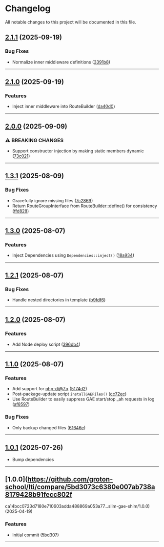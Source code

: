 <!--- BEGIN HEADER -->
# Changelog

All notable changes to this project will be documented in this file.
<!--- END HEADER -->

## [2.1.1](https://github.com/groton-school/slim-gae-shim/compare/v2.1.0...v2.1.1) (2025-09-19)

### Bug Fixes

* Normalize inner middleware definitions ([3391b8](https://github.com/groton-school/slim-gae-shim/commit/3391b8150861f054a834da4679892db4eebf11ff))


---

## [2.1.0](https://github.com/groton-school/slim-gae-shim/compare/v2.0.0...v2.1.0) (2025-09-19)

### Features

* Inject inner middleware into RouteBuilder ([da40d0](https://github.com/groton-school/slim-gae-shim/commit/da40d0c5e4cf38a5070f9c8bf8e446c83b396a60))


---

## [2.0.0](https://github.com/groton-school/slim-gae-shim/compare/v1.3.1...v2.0.0) (2025-09-09)

### ⚠ BREAKING CHANGES

* Support constructor injection by making static members dynamic ([73c021](https://github.com/groton-school/slim-gae-shim/commit/73c0210bef38a904e4f45cee30d41cc372edf65e))


---

## [1.3.1](https://github.com/groton-school/slim-gae-shim/compare/v1.3.0...v1.3.1) (2025-08-09)

### Bug Fixes

* Gracefully ignore missing files ([7c2869](https://github.com/groton-school/slim-gae-shim/commit/7c28696182e8f61a037b14931335079686716e96))
* Return RouteGroupInterface from RouteBuilder::define() for consistency ([ffd828](https://github.com/groton-school/slim-gae-shim/commit/ffd828efac2da9dfbe92ce3ffaf572b48cc73699))


---

## [1.3.0](https://github.com/groton-school/slim-gae-shim/compare/v1.2.1...v1.3.0) (2025-08-07)

### Features

* Inject Dependencies using `Dependencies::inject()` ([18a934](https://github.com/groton-school/slim-gae-shim/commit/18a9349536429cb98679dc61cb2f10fff066ebbf))


---

## [1.2.1](https://github.com/groton-school/slim-gae-shim/compare/v1.2.0...v1.2.1) (2025-08-07)

### Bug Fixes

* Handle nested directories in template ([b9fdf6](https://github.com/groton-school/slim-gae-shim/commit/b9fdf674706bba11f7f9e3e0c91b93b17b01a8d3))


---

## [1.2.0](https://github.com/groton-school/slim-gae-shim/compare/v1.1.0...v1.2.0) (2025-08-07)

### Features

* Add Node deploy script ([396db4](https://github.com/groton-school/slim-gae-shim/commit/396db4999870a8387d589537263a790b5149520d))


---

## [1.1.0](https://github.com/groton-school/slim-gae-shim/compare/v1.0.1...v1.1.0) (2025-08-07)

### Features

* Add support for php-di@7.x ([5174d2](https://github.com/groton-school/slim-gae-shim/commit/5174d2c5cc1c1f6076e714135a6875b4d37c2dc4))
* Post-package-update script `installGAEFiles()` ([cc72ec](https://github.com/groton-school/slim-gae-shim/commit/cc72ecce9f265e1a93af0f6cb3056f57530e26dc))
* Use RouteBuilder to easily suppress GAE start/stop _ah requests in log ([af8597](https://github.com/groton-school/slim-gae-shim/commit/af8597dd2b0d91bfd0c129e0565bd4366e1d47a8))

### Bug Fixes

* Only backup changed files ([61646e](https://github.com/groton-school/slim-gae-shim/commit/61646e3956ce41e46fe585140959ad246f3073c6))


---

## [1.0.1](https://github.com/groton-school/lti.slim-gae-shim/compare/v1.0.0...v1.0.1) (2025-07-26)

- Bump dependencies

---

## [1.0.0](https://github.com/groton-school/lti/compare/5bd3073c6380e007ab738a8179428b91fecc802f

ca14bcc0723d7180e710603adda488869a053a77...slim-gae-shim/1.0.0) (2025-04-19)

### Features

- Initial commit ([5bd307](https://github.com/groton-school/lti/commit/5bd3073c6380e007ab738a8179428b91fecc802f))

---
